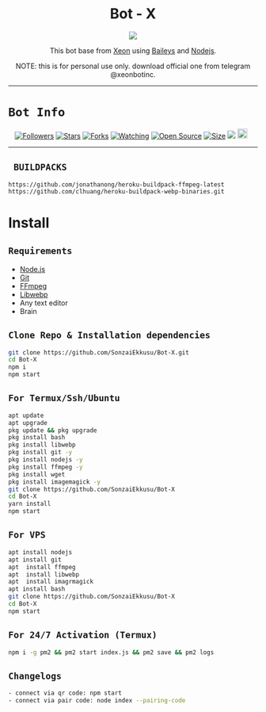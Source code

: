  

<h1 align="center">Bot - X<br></h1>
<p align="center">
<img src="https://avatars.githubusercontent.com/u/61716582?v=4" />
</p>

<p align="center">
This bot base from <a href="https://github.com/SonzaiEkkusu" target="_blank">Xeon</a> using <a href="https://github.com/adiwajshing/Baileys" target="_blank">Baileys</a> and <a href="https://github.com/nodejs" target="_blank">Nodejs</a>.

<p align="center">NOTE: this is for personal use only. download official one from telegram @xeonbotinc</a>.
</p>

------

# ```Bot Info```
<p align="center">
<a href="https://github.com/SonzaiEkkusu/followers"><img title="Followers" src="https://img.shields.io/github/followers/SonzaiEkkusu?color=red&style=flat-square"></a>
<a href="https://github.com/SonzaiEkkusu/Bot-X/stargazers/"><img title="Stars" src="https://img.shields.io/github/stars/SonzaiEkkusu/Bot-X?color=blue&style=flat-square"></a>
<a href="https://github.com/SonzaiEkkusu/Bot-X/network/members"><img title="Forks" src="https://img.shields.io/github/forks/SonzaiEkkusu/Bot-X?color=red&style=flat-square"></a>
<a href="https://github.com/SonzaiEkkusu/Bot-X/watchers"><img title="Watching" src="https://img.shields.io/github/watchers/SonzaiEkkusu/Bot-X?label=Watchers&color=blue&style=flat-square"></a>
<a href="https://github.com/SonzaiEkkusu/Bot-X"><img title="Open Source" src="https://img.shields.io/badge/Base-Xeon%20Bot%20Inc.-red?v=103"></a>
<a href="https://github.com/SonzaiEkkusu/Bot-X/"><img title="Size" src="https://img.shields.io/github/repo-size/SonzaiEkkusu/Bot-X?style=flat-square&color=green"></a>
<a href="https://hits.seeyoufarm.com"><img src="https://hits.seeyoufarm.com/api/count/incr/badge.svg?url=https%3A%2F%2Fgithub.com%2FSonzaiEkkusu%2FBot-X&count_bg=%2379C83D&title_bg=%23555555&icon=probot.svg&icon_color=%2300FF6D&title=hits&edge_flat=false"/></a>
<a href="https://github.com/SonzaiEkkusu/Bot-X/graphs/commit-activity"><img height="20" src="https://img.shields.io/badge/Maintained%3F-yes-green.svg"></a>&nbsp;&nbsp;
</p>
<p align='center'>
    </p>

-------

## ` BUILDPACKS`

```
https://github.com/jonathanong/heroku-buildpack-ffmpeg-latest
https://github.com/clhuang/heroku-buildpack-webp-binaries.git
```


# Install
## `Requirements`
* [Node.js](https://nodejs.org/en/)
* [Git](https://git-scm.com/downloads)
* [FFmpeg](https://github.com/BtbN/FFmpeg-Builds/releases/download/autobuild-2020-12-08-13-03/ffmpeg-n4.3.1-26-gca55240b8c-win64-gpl-4.3.zip)
* [Libwebp](https://developers.google.com/speed/webp/download)
* Any text editor
* Brain
## `Clone Repo & Installation dependencies`
```bash
git clone https://github.com/SonzaiEkkusu/Bot-X.git
cd Bot-X
npm i
npm start
```
## `For Termux/Ssh/Ubuntu`
```bash
apt update
apt upgrade
pkg update && pkg upgrade
pkg install bash
pkg install libwebp
pkg install git -y
pkg install nodejs -y 
pkg install ffmpeg -y 
pkg install wget
pkg install imagemagick -y
git clone https://github.com/SonzaiEkkusu/Bot-X
cd Bot-X
yarn install
npm start
```
## `For VPS`
```bash
apt install nodejs 
apt install git 
apt  install ffmpeg 
apt  install libwebp 
apt  install imagrmagick
apt install bash
git clone https://github.com/SonzaiEkkusu/Bot-X
cd Bot-X
npm start
```
## `For 24/7 Activation (Termux)`
```bash
npm i -g pm2 && pm2 start index.js && pm2 save && pm2 logs
```

## `Changelogs`
```bash
- connect via qr code: npm start
- connect via pair code: node index --pairing-code
```